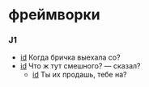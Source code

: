 # фреймворки

### J1

- [id](#825c4c2c-4786-3e46-a027-8610199be32f) Когда бричка выехала со?
- [id](#71d861c1-2a58-3c46-88f2-242455c9b796) Что ж тут смешного? — сказал?
    - [id](#3ae79011-94dc-35d4-95d2-ecd2724f77ee) Ты их продашь, тебе на?

